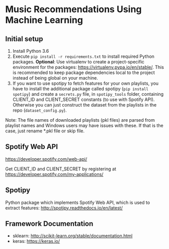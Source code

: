 # Music Recommendations Using Machine Learning

## Initial setup
1. Install Python 3.6
2. Execute `pip install -r requirements.txt` to install
required Python packages. **Optional**: Use virtualenv to create a project-specific environment for the packages: https://virtualenv.pypa.io/en/stable/.
This is recommended to keep package dependencies local to the project instead of being global on your machine.
3. If you want to use spotipy to fetch features for your own playlists, you have to install the additional package called spotipy (`pip install spotipy`)
 and create a `secrets.py` file, in `spotipy_tools` folder, containing CLIENT_ID and CLIENT_SECRET constants (to use with Spotify API).
Otherwise you can just construct the dataset from the playlists in the repo (`dataset_config.py`).

Note: The file names of downloaded playlists (pkl files) are parsed from playlist names and Windows users may have issues with these. If that is the case, just rename *.pkl file or skip file.

## Spotify Web API
https://developer.spotify.com/web-api/

Get CLIENT_ID and CLIENT_SECRET by registering at https://developer.spotify.com/my-applications/


## Spotipy
Python package which implements Spotify Web API,
which is used to extract features:
http://spotipy.readthedocs.io/en/latest/

## Framework Documentation
- sklearn: http://scikit-learn.org/stable/documentation.html
- keras: https://keras.io/

